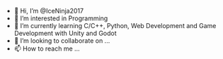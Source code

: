- 👋 Hi, I’m @IceNinja2017
- 👀 I’m interested in Programming
- 🌱 I’m currently learning C/C++, Python, Web Development and Game Development with Unity and Godot
- 💞️ I’m looking to collaborate on ...
- 📫 How to reach me ...

<!---
IceNinja2017/IceNinja2017 is a ✨ special ✨ repository because its `README.md` (this file) appears on your GitHub profile.
You can click the Preview link to take a look at your changes.
--->
